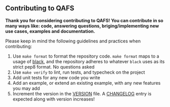 ## Contributing to QAFS

**Thank you for considering contributing to QAFS! You can contribute in so many ways like: code, answering questions, briging/implementing new use cases, examples and documentation.**

Please keep in mind the following guidelines and practices when contributing:

1. Use `make format` to format the repository code. `make format` maps to a usage of
   [black](https://github.com/psf/black), and the repository adheres to whatever `black` uses as its strict pep8 format.
   No questions asked
1. Use `make verify` to lint, run tests, and typecheck on the project
1. Add unit tests for any new code you write
1. Add an example, or extend an existing example, with any new features you may add
1. Increment the version in the [VERSION](https://github.com/rodrigobaron/qafs/blob/main/VERSION) file. A
   [CHANGELOG](https://github.com/rodrigobaron/qafs/blob/main/CHANGELOG.md) entry is expected along with
   version increases!

